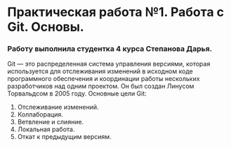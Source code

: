 # **Практическая работа №1. Работа с Git. Основы**.
### Работу выполнила студентка 4 курса Степанова Дарья.
Git — это распределенная система управления версиями, которая используется для отслеживания изменений в исходном коде программного обеспечения и координации работы нескольких разработчиков над одним проектом. Он был создан Линусом Торвальдсом в 2005 году.
Основные цели Git:
1.	Отслеживание изменений.
2.	Коллаборация.
3.	Ветвление и слияние.
4.	Локальная работа.
6.	Откат к предыдущим версиям.
